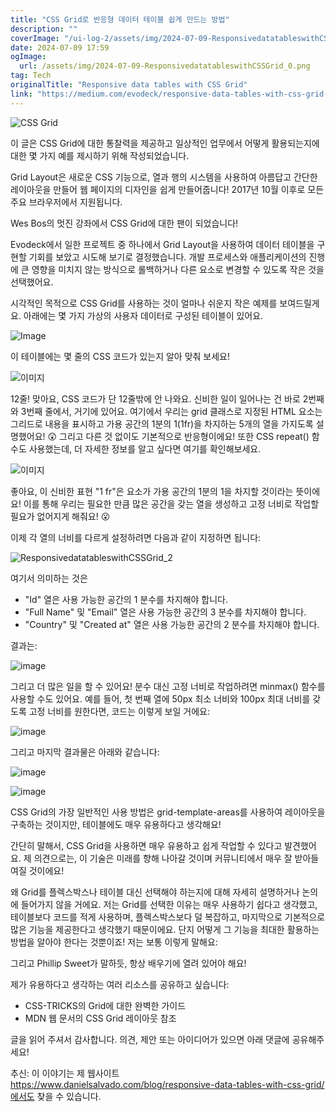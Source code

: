 ```yaml
---
title: "CSS Grid로 반응형 데이터 테이블 쉽게 만드는 방법"
description: ""
coverImage: "/ui-log-2/assets/img/2024-07-09-ResponsivedatatableswithCSSGrid_0.png"
date: 2024-07-09 17:59
ogImage:
  url: /assets/img/2024-07-09-ResponsivedatatableswithCSSGrid_0.png
tag: Tech
originalTitle: "Responsive data tables with CSS Grid"
link: "https://medium.com/evodeck/responsive-data-tables-with-css-grid-3c58ecf04723"
---
```


![CSS Grid](https://miro.medium.com/v2/resize:fit:1400/1*jTLeBdCKKscV-GR2nVSy2w.gif)

이 글은 CSS Grid에 대한 통찰력을 제공하고 일상적인 업무에서 어떻게 활용되는지에 대한 몇 가지 예를 제시하기 위해 작성되었습니다.

Grid Layout은 새로운 CSS 기능으로, 열과 행의 시스템을 사용하여 아름답고 간단한 레이아웃을 만들어 웹 페이지의 디자인을 쉽게 만들어줍니다! 2017년 10월 이후로 모든 주요 브라우저에서 지원됩니다.

Wes Bos의 멋진 강좌에서 CSS Grid에 대한 팬이 되었습니다!

<!-- ui-log 수평형 -->

<ins class="adsbygoogle"
  style="display:block"
  data-ad-client="ca-pub-4877378276818686"
  data-ad-slot="9743150776"
  data-ad-format="auto"
  data-full-width-responsive="true"></ins>

  <script>
  (adsbygoogle = window.adsbygoogle || []).push({});
  </script>

Evodeck에서 일한 프로젝트 중 하나에서 Grid Layout을 사용하여 데이터 테이블을 구현할 기회를 보았고 시도해 보기로 결정했습니다. 개발 프로세스와 애플리케이션의 진행에 큰 영향을 미치지 않는 방식으로 롤백하거나 다른 요소로 변경할 수 있도록 작은 것을 선택했어요.

시각적인 목적으로 CSS Grid를 사용하는 것이 얼마나 쉬운지 작은 예제를 보여드릴게요. 아래에는 몇 가지 가상의 사용자 데이터로 구성된 테이블이 있어요.

![Image](/ui-log-2/assets/img/2024-07-09-ResponsivedatatableswithCSSGrid_0.png)

이 테이블에는 몇 줄의 CSS 코드가 있는지 알아 맞춰 보세요!

<!-- ui-log 수평형 -->

<ins class="adsbygoogle"
  style="display:block"
  data-ad-client="ca-pub-4877378276818686"
  data-ad-slot="9743150776"
  data-ad-format="auto"
  data-full-width-responsive="true"></ins>

  <script>
  (adsbygoogle = window.adsbygoogle || []).push({});
  </script>

![이미지](/ui-log-2/assets/img/2024-07-09-ResponsivedatatableswithCSSGrid_1.png)

12줄! 맞아요, CSS 코드가 단 12줄밖에 안 나와요. 신비한 일이 일어나는 건 바로 2번째와 3번째 줄에서, 거기에 있어요. 여기에서 우리는 grid 클래스로 지정된 HTML 요소는 그리드로 내용을 표시하고 가용 공간의 1분의 1(1fr)을 차지하는 5개의 열을 가지도록 설명했어요! 😲 그리고 다른 것 없이도 기본적으로 반응형이에요! 또한 CSS repeat() 함수도 사용했는데, 더 자세한 정보를 알고 싶다면 여기를 확인해보세요.

![이미지](https://miro.medium.com/v2/resize:fit:1400/1*38Jo6O4-7ZBLrq0fXVRvOA.gif)

좋아요, 이 신비한 표현 "1 fr"은 요소가 가용 공간의 1분의 1을 차지할 것이라는 뜻이에요! 이를 통해 우리는 필요한 만큼 많은 공간을 갖는 열을 생성하고 고정 너비로 작업할 필요가 없어지게 해줘요! 😮

<!-- ui-log 수평형 -->

<ins class="adsbygoogle"
  style="display:block"
  data-ad-client="ca-pub-4877378276818686"
  data-ad-slot="9743150776"
  data-ad-format="auto"
  data-full-width-responsive="true"></ins>

  <script>
  (adsbygoogle = window.adsbygoogle || []).push({});
  </script>

이제 각 열의 너비를 다르게 설정하려면 다음과 같이 지정하면 됩니다:

![ResponsivedatatableswithCSSGrid_2](/ui-log-2/assets/img/2024-07-09-ResponsivedatatableswithCSSGrid_2.png)

여기서 의미하는 것은

- "Id" 열은 사용 가능한 공간의 1 분수를 차지해야 합니다.
- "Full Name" 및 "Email" 열은 사용 가능한 공간의 3 분수를 차지해야 합니다.
- "Country" 및 "Created at" 열은 사용 가능한 공간의 2 분수를 차지해야 합니다.

<!-- ui-log 수평형 -->

<ins class="adsbygoogle"
  style="display:block"
  data-ad-client="ca-pub-4877378276818686"
  data-ad-slot="9743150776"
  data-ad-format="auto"
  data-full-width-responsive="true"></ins>

  <script>
  (adsbygoogle = window.adsbygoogle || []).push({});
  </script>

결과는:

![image](/ui-log-2/assets/img/2024-07-09-ResponsivedatatableswithCSSGrid_3.png)

그리고 더 많은 일을 할 수 있어요! 분수 대신 고정 너비로 작업하려면 minmax() 함수를 사용할 수도 있어요. 예를 들어, 첫 번째 열에 50px 최소 너비와 100px 최대 너비를 갖도록 고정 너비를 원한다면, 코드는 이렇게 보일 거에요:

![image](/ui-log-2/assets/img/2024-07-09-ResponsivedatatableswithCSSGrid_4.png)

<!-- ui-log 수평형 -->

<ins class="adsbygoogle"
  style="display:block"
  data-ad-client="ca-pub-4877378276818686"
  data-ad-slot="9743150776"
  data-ad-format="auto"
  data-full-width-responsive="true"></ins>

  <script>
  (adsbygoogle = window.adsbygoogle || []).push({});
  </script>

그리고 마지막 결과물은 아래와 같습니다:

![image](/ui-log-2/assets/img/2024-07-09-ResponsivedatatableswithCSSGrid_5.png)

![image](/ui-log-2/assets/img/2024-07-09-ResponsivedatatableswithCSSGrid_6.png)

CSS Grid의 가장 일반적인 사용 방법은 grid-template-areas를 사용하여 레이아웃을 구축하는 것이지만, 테이블에도 매우 유용하다고 생각해요!

<!-- ui-log 수평형 -->

<ins class="adsbygoogle"
  style="display:block"
  data-ad-client="ca-pub-4877378276818686"
  data-ad-slot="9743150776"
  data-ad-format="auto"
  data-full-width-responsive="true"></ins>

  <script>
  (adsbygoogle = window.adsbygoogle || []).push({});
  </script>

간단히 말해서, CSS Grid을 사용하면 매우 유용하고 쉽게 작업할 수 있다고 발견했어요. 제 의견으로는, 이 기술은 미래를 향해 나아갈 것이며 커뮤니티에서 매우 잘 받아들여질 것이에요!

왜 Grid를 플렉스박스나 테이블 대신 선택해야 하는지에 대해 자세히 설명하거나 논의에 들어가지 않을 거에요. 저는 Grid를 선택한 이유는 매우 사용하기 쉽다고 생각했고, 테이블보다 코드를 적게 사용하며, 플렉스박스보다 덜 복잡하고, 마지막으로 기본적으로 많은 기능을 제공한다고 생각했기 때문이에요. 단지 어떻게 그 기능을 최대한 활용하는 방법을 알아야 한다는 것뿐이죠! 저는 보통 이렇게 말해요:

그리고 Phillip Sweet가 말하듯, 항상 배우기에 열려 있어야 해요!

제가 유용하다고 생각하는 여러 리소스를 공유하고 싶습니다:

<!-- ui-log 수평형 -->

<ins class="adsbygoogle"
  style="display:block"
  data-ad-client="ca-pub-4877378276818686"
  data-ad-slot="9743150776"
  data-ad-format="auto"
  data-full-width-responsive="true"></ins>

  <script>
  (adsbygoogle = window.adsbygoogle || []).push({});
  </script>

- CSS-TRICKS의 Grid에 대한 완벽한 가이드
- MDN 웹 문서의 CSS Grid 레이아웃 참조

글을 읽어 주셔서 감사합니다. 의견, 제안 또는 아이디어가 있으면 아래 댓글에 공유해주세요!

추신: 이 이야기는 제 웹사이트 https://www.danielsalvado.com/blog/responsive-data-tables-with-css-grid/에서도 찾을 수 있습니다.
